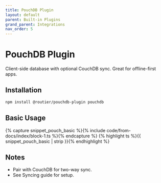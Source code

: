 ```yaml
---
title: PouchDB Plugin
layout: default
parent: Built-in Plugins
grand_parent: Integrations
nav_order: 5
---
```


# PouchDB Plugin

Client-side database with optional CouchDB sync. Great for offline-first apps.

## Installation

```bash
npm install @routier/pouchdb-plugin pouchdb
```

## Basic Usage

{% capture snippet_pouch_basic %}{% include code/from-docs/index/block-1.ts %}{% endcapture %}
{% highlight ts %}{{ snippet_pouch_basic | strip }}{% endhighlight %}

## Notes

- Pair with CouchDB for two-way sync.
- See Syncing guide for setup.
